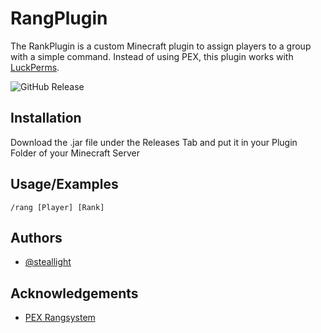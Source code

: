 
# RangPlugin

The RankPlugin is a custom Minecraft plugin to assign players to a group with a simple command. Instead of using PEX, this plugin works with [LuckPerms](https://luckperms.net/).


![GitHub Release](https://img.shields.io/github/v/release/Steallight/Rangplugin)



## Installation

Download the .jar file under the Releases Tab and put it in your Plugin Folder of your Minecraft Server
## Usage/Examples

```
/rang [Player] [Rank]
```


## Authors

- [@steallight](https://github.com/Steallight)


## Acknowledgements

 - [PEX Rangsystem](https://www.spigotmc.org/resources/pex-rangsystem-100-configurable.30168/)


